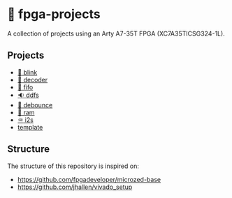 # :space_invader: fpga-projects

A collection of projects using an Arty A7-35T FPGA (XC7A35TICSG324-1L).

## Projects

- [:rotating_light: blink](/blink/)
- [:1234: decoder](/decoder/)
- [:file_folder: fifo](/fifo/)
- [:sound: ddfs](/ddfs/)
- [:sparkler: debounce](/debounce/)
- [:floppy_disk: ram](/ram/)
- [:aquarius: i2s](/i2s/)
- [template](/template/)

## Structure

The structure of this repository is inspired on:

- https://github.com/fpgadeveloper/microzed-base
- https://github.com/jhallen/vivado_setup
